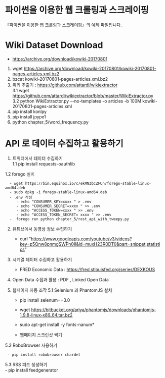 # 파이썬을 이용한 웹 크롤링과 스크레이핑

『파이썬을 이용한 웹 크롤링과 스크레이핑』의 예제 파일입니다.

# Wiki Dataset Download

 *   https://archive.org/download/kowiki-20170801 
 1.   wget https://archive.org/download/kowiki-20170801/kowiki-20170801-pages-articles.xml.bz2 
 2.  bzcat kowiki-20170801-pages-articles.xml.bz2 
 3.  위키 추출기 :   https://github.com/attardi/wikiextractor    
   3.1  wget https://github.com/attardi/wikiextractor/blob/master/WikiExtractor.py        
   3.2  python WikiExtractor.py  --no-templates -o articles -b 100M  kowiki-20170801-pages-articles.xml
 4.  pip install konlpy 
 5.  pip install jpype1 
 6.  python chapter_5/word_frequency.py

#  API 로 데이터 수집하고 활용하기 
 1. 트위터에서 데이터 수집하기    
   1.1  pip install requests-oauthlib    
      
   1.2  forego 설치     
   
      - wget https://bin.equinox.io/c/ekMN3bCZFUn/forego-stable-linux-amd64.deb     
      - sudo dpkg -i forego-stable-linux-amd64.deb    
      - .env 작성     
         - echo "CONSUMER_KEY=xxxx " > .env       
         - echo "CONSUMER_SECRET=xxxx " >> .env   
         - echo "ACCESS_TOKEN=xxxx " >> .env   
         - echo "ACCESS_TOKEN_SECRET= xxxx " >> .env            
      -  forego run python chapter_5/rest_api_with_tweepy.py    
 
 2. 유튜브에서 동영상 정보 수집하기 
      
       -  curl "https://www.googleapis.com/youtube/v3/videos?key=p5Qnw8pnmgSWPh0II&id=muxH23R0DT0&part=snippet,statistics" 
  
 
 3. 시계열 데이터 수집하고 활용하기 
 
       - FRED Economic Data  :  https://fred.stlouisfed.org/series/DEXKOUS    
 
 4. Open Data 수집과 활용 : PDF , Linked Open  Data 
 
 5. 웹페이지 자동 조작 
   5.1 Selenium 과 PhantomJS 설치   
     - pip install selenum==3.0    
     - wget https://bitbucket.org/ariya/phantomjs/downloads/phantomjs-1.9.8-linux-x86_64.tar.bz2   
     
     - sudo apt-get install -y fonts-nanum* 
     
     - 웹페이지 스크린샷 찍기 
     
   5.2  RoboBrowser 사용하기    
      
     - pip install robobrowser chardet  
     
     
   5.3 RSS 피드 생성하기   
     - pip install feedgenerator 
   
   
   
 
 
 
 

